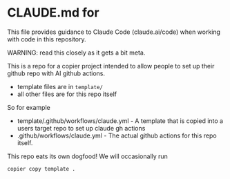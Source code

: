 # CLAUDE.md for 

This file provides guidance to Claude Code (claude.ai/code) when working with code in this repository.

WARNING: read this closely as it gets a bit meta.

This is a repo for a copier project intended to allow people to set up their github repo with AI github actions.

- template files are in `template/`
- all other files are for this repo itself

So for example

- template/.github/workflows/claude.yml - A template that is copied into a users target repo to set up claude gh actions
- .github/workflows/claude.yml - The actual github actions for this repo itself.

This repo eats its own dogfood! We will occasionally run

`copier copy template .`

